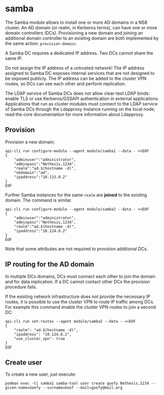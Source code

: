 # samba

The Samba module allows to install one or more AD domains in a NS8
cluster. An AD domain (or realm, in Kerberos terms), can have one or more
domain controllers (DCs). Provisioning a new domain and joining an
additional domain controller to an existing domain are both implemented by
the same action: `provision-domain`.

A Samba DC requires a dedicated IP address. Two DCs cannot share the same
IP.

Do not assign the IP address of a untrusted network! The IP address
assigned to Samba DC exposes internal services that are not designed to be
exposed publicly. The IP address can be added to the cluster VPN routes,
so DCs can see each other and perform replication.

The LDAP service of Samba DCs does not allow clear-text LDAP binds: enable
TLS or use Kerberos/GSSAPI authentication in external applications.
Applications that run as cluster modules must connect to the LDAP service
of Samba DCs through the Ldapproxy instance running on the local node; read
the core documentation for more information about Ldapproxy.


## Provision

Provision a new domain:

    api-cli run configure-module --agent module/samba1 --data - <<EOF
    {
        "adminuser":"administrator",
        "adminpass":"Nethesis,1234",
        "realm":"ad.$(hostname -d)",
        "nbdomain":"ad",
        "ipaddress":"10.133.0.2"
    }
    EOF

Further Samba instances for the same `realm` are **joined** to the existing domain.
The command is similar.

    api-cli run configure-module --agent module/samba2 --data - <<EOF
    {
        "adminuser":"administrator",
        "adminpass":"Nethesis,1234",
        "realm":"ad.$(hostname -d)",
        "ipaddress":"10.124.0.2"
    }
    EOF

Note that some attributes are not required to provision additional DCs.

## IP routing for the AD domain

In multiple DCs domains, DCs must connect each other to join the domain
and for data replication. If a DC cannot contact other DCs the provision
procedure fails.

If the existing network infrastructure does not provide the necessary IP
routes, it is possible to use the cluster VPN to route IP traffic among
DCs. For example this command enable the cluster VPN routes to join a second
DC:

    api-cli run set-routes --agent module/samba2 --data - <<EOF
    {
        "realm": "ad.$(hostname -d)",
        "ipaddress": "10.124.0.2",
        "use_cluster_vpn": true
    }
    EOF

## Create user

To create a new user, just execute:
```
podman exec -ti samba1 samba-tool user create goofy Nethesis,1234 --given-name=Goofy --surname=Goof --mail=goofy@mail.org
```
